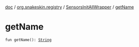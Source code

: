 [doc](../../index.md) / [org.snakeskin.registry](../index.md) / [SensorsInitAllWrapper](index.md) / [getName](./get-name.md)

# getName

`fun getName(): `[`String`](https://kotlinlang.org/api/latest/jvm/stdlib/kotlin/-string/index.html)